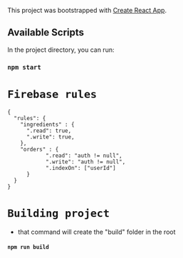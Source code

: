 This project was bootstrapped with [Create React App](https://github.com/facebook/create-react-app).

## Available Scripts

In the project directory, you can run:

### `npm start`

# `Firebase rules`

```
{
  "rules": {
    "ingredients" : {
      ".read": true,
      ".write": true,
    },
    "orders" : {
            ".read": "auth != null",
            ".write": "auth != null",
            ".indexOn": ["userId"]
      }
  }
}
```

# `Building project`

- that command will create the "build" folder in the root
#### `npm run build` 

